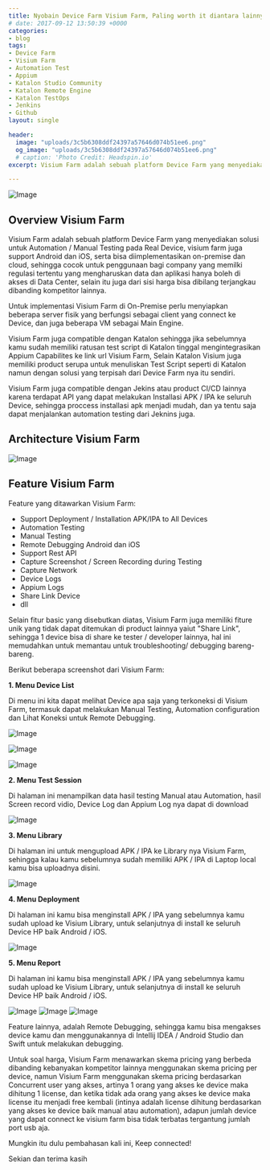 ```yaml
---
title: Nyobain Device Farm Visium Farm, Paling worth it diantara lainnya, Bisa On-Prem juga!
# date: 2017-09-12 13:50:39 +0000
categories:
- blog
tags:
- Device Farm
- Visium Farm
- Automation Test
- Appium
- Katalon Studio Community
- Katalon Remote Engine
- Katalon TestOps
- Jenkins
- Github
layout: single

header:
  image: "uploads/3c5b6308ddf24397a57646d074b51ee6.png"
  og_image: "uploads/3c5b6308ddf24397a57646d074b51ee6.png"
  # caption: 'Photo Credit: Headspin.io'
excerpt: Visium Farm adalah sebuah platform Device Farm yang menyediakan solusi untuk Automation / Manual Testing pada Real Device, bisa diimplementasikan on-premise dan cloud, support Android dan iOS juga dengan harga terjangkau dibanding kompetitor lainnya!

---
```


![Image](http://res.cloudinary.com/dr15yjl8w/image/upload/v1701935757/public/eoxdqhcargqeeecycoor.png)

## **Overview Visium Farm**

Visium Farm adalah sebuah platform Device Farm yang menyediakan solusi untuk Automation / Manual Testing pada Real Device, visium farm juga support Android dan iOS, serta bisa diimplementasikan on-premise dan cloud,  sehingga cocok untuk penggunaan bagi company yang memilki regulasi tertentu yang mengharuskan data dan aplikasi hanya boleh di akses di Data Center, selain itu juga dari sisi harga bisa dibilang terjangkau dibanding kompetitor lainnya.

Untuk implementasi Visium Farm di On-Premise perlu menyiapkan beberapa server fisik yang berfungsi sebagai client yang connect ke Device, dan juga beberapa VM sebagai Main Engine.

Visium Farm juga compatible dengan Katalon sehingga jika sebelumnya kamu sudah memiliki ratusan test script di Katalon tinggal mengintegrasikan Appium Capabilites ke link url Visium Farm, Selain Katalon Visium juga memiliki product serupa untuk menuliskan Test Script seperti di Katalon namun dengan solusi yang terpisah dari Device Farm nya itu sendiri.

Visium Farm juga compatible dengan Jekins atau product CI/CD lainnya karena terdapat API yang dapat melakukan Installasi APK / IPA ke seluruh Device, sehingga proccess installasi apk menjadi mudah, dan ya tentu saja dapat menjalankan automation testing dari Jeknins juga.

## **Architecture Visium Farm**

![Image](http://res.cloudinary.com/dr15yjl8w/image/upload/v1701936093/public/wemcuzyzddlmbowfvctt.png)


## **Feature Visium Farm**

Feature yang ditawarkan Visium Farm:
- Support Deployment / Installation APK/IPA to All Devices
- Automation Testing
- Manual Testing
- Remote Debugging Android dan iOS
- Support Rest API
- Capture Screenshot / Screen Recording during Testing
- Capture Network
- Device Logs
- Appium Logs
- Share Link Device
- dll

Selain fitur basic yang disebutkan diatas, Visium Farm juga memiliki fiture unik yang tidak dapat ditemukan di product lainnya yaiut "Share Link", sehingga 1 device bisa di share ke tester / developer lainnya, hal ini memudahkan untuk memantau untuk troubleshooting/ debugging bareng-bareng.


Berikut beberapa screenshot dari Visium Farm:

**1. Menu Device List**

Di menu ini kita dapat melihat Device apa saja yang terkoneksi di Visium Farm, termasuk dapat melakukan Manual Testing, Automation configuration dan Lihat Koneksi untuk Remote Debugging.

![Image](http://res.cloudinary.com/dr15yjl8w/image/upload/v1701936702/public/c5nyxcdnuvk7czijnvpc.png)

![Image](http://res.cloudinary.com/dr15yjl8w/image/upload/v1701937515/public/sqwhmpafmtf14dflicau.png)

![Image](http://res.cloudinary.com/dr15yjl8w/image/upload/v1701937533/public/lu3iawfq7bx45dwpi4uv.png)


**2. Menu Test Session**

Di halaman ini menampilkan data hasil testing Manual atau Automation, hasil Screen record vidio, Device Log dan Appium Log nya dapat di download

![Image](http://res.cloudinary.com/dr15yjl8w/image/upload/v1701936788/public/glrpunk4szz8g8vhcakb.png)

**3. Menu Library**

Di halaman ini untuk mengupload APK / IPA ke Library nya Visium Farm, sehingga kalau kamu sebelumnya sudah memiliki APK / IPA di Laptop local kamu bisa uploadnya disini.

![Image](http://res.cloudinary.com/dr15yjl8w/image/upload/v1701937001/public/nt9ddrvsg2rstixaa7xw.png)

**4. Menu Deployment**

Di halaman ini kamu bisa menginstall APK / IPA yang sebelumnya kamu sudah upload ke Visium Library, untuk selanjutnya di install ke seluruh Device HP baik Android / iOS.

![Image](http://res.cloudinary.com/dr15yjl8w/image/upload/v1701937119/public/ho3lenqvjv9uo2wo59gr.png)

**5. Menu Report**

Di halaman ini kamu bisa menginstall APK / IPA yang sebelumnya kamu sudah upload ke Visium Library, untuk selanjutnya di install ke seluruh Device HP baik Android / iOS.

![Image](http://res.cloudinary.com/dr15yjl8w/image/upload/v1701937280/public/n9noh0eycditbfiztavv.png)
![Image](http://res.cloudinary.com/dr15yjl8w/image/upload/v1701937298/public/gvqzdifhgdgj1dbec2sj.png)
![Image](http://res.cloudinary.com/dr15yjl8w/image/upload/v1701937308/public/b6tioj7nfkynyp1mp7oh.png)

Feature lainnya, adalah Remote Debugging, sehingga kamu bisa mengakses device kamu dan menggunakannya di Intellij IDEA / Android Studio dan Swift untuk melakukan debugging.

Untuk soal harga, Visium Farm menawarkan skema pricing yang berbeda dibanding kebanyakan kompetitor lainnya menggunakan skema pricing per device, namun Visium Farm menggunakan skema pricing berdasarkan Concurrent user yang akses, artinya 1 orang yang akses ke device maka dihitung 1 license, dan ketika tidak ada orang yang akses ke device maka license itu menjadi free kembali (intinya adalah license dihitung berdasarkan yang akses ke device baik manual atau automation), adapun jumlah device yang dapat connect ke visium farm bisa tidak terbatas tergantung jumlah port usb aja.

Mungkin itu dulu pembahasan kali ini, Keep connected!

Sekian dan terima kasih